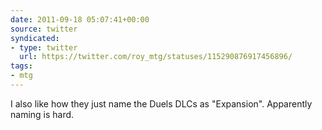 ```yaml
---
date: 2011-09-18 05:07:41+00:00
source: twitter
syndicated:
- type: twitter
  url: https://twitter.com/roy_mtg/statuses/115290876917456896/
tags:
- mtg
---
```


I also like how they just name the Duels DLCs as "Expansion".  Apparently naming is hard.